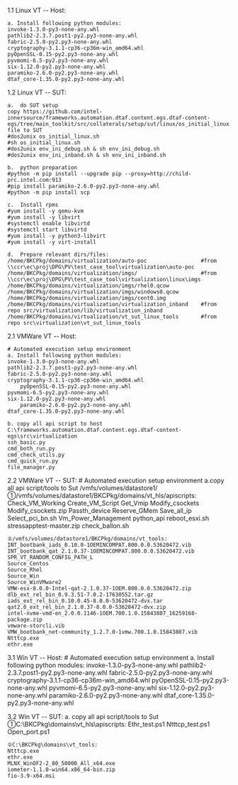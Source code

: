 1.1 Linux VT -- Host: 

    a. Install following python modules:
	invoke-1.3.0-py3-none-any.whl
	pathlib2-2.3.7.post1-py2.py3-none-any.whl
	fabric-2.5.0-py2.py3-none-any.whl
	cryptography-3.1.1-cp36-cp36m-win_amd64.whl
    pyOpenSSL-0.15-py2.py3-none-any.whl
	pyvmomi-6.5-py2.py3-none-any.whl
	six-1.12.0-py2.py3-none-any.whl
    paramiko-2.6.0-py2.py3-none-any.whl
	dtaf_core-1.35.0-py2.py3-none-any.whl

1.2 Linux VT -- SUT: 

    a.  do SUT setup
    copy https://github.com/intel-innersource/frameworks.automation.dtaf.content.egs.dtaf-content-egs/tree/main_toolkit/src/collaterals/setup/sut/linux/os_initial_linux.sh file to SUT
    #dos2unix os_initial_linux.sh
    #sh os_initial_linux.sh 
	#dos2unix env_ini_debug.sh & sh env_ini_debug.sh
	#dos2unix env_ini_inband.sh & sh env_ini_inband.sh

    b.	python preparation
    #python -m pip install --upgrade pip --proxy=http://child-prc.intel.com:913
    #pip install paramiko-2.6.0-py2.py3-none-any.whl
	#python -m pip install scp

    c.	Install rpms
    #yum install -y qemu-kvm
    #yum install -y libvirt
    #systemctl enable libvirtd
    #systemctl start libvirtd
    #yum install -y python3-libvirt
    #yum install -y virt-install

    d.	Prepare relevant dirs/files:
	/home/BKCPkg/domains/virtualization/auto-poc                 #from \\ccr\ec\proj\DPG\PV\test_case_tool\virtualization\auto-poc
	/home/BKCPkg/domains/virtualization/imgs/                    #from \\ccr\ec\proj\DPG\PV\test_case_tool\virtualization\linux\imgs
	/home/BKCPkg/domains/virtualization/imgs/rhel0.qcow
	/home/BKCPkg/domains/virtualization/imgs/windows0.qcow
	/home/BKCPkg/domains/virtualization/imgs/cent0.img
	/home/BKCPkg/domains/virtualization/virtualization_inband    #from repo src/virtualization/lib/virtualization_inband
	/home/BKCPkg/domains/virtualization/vt_sut_linux_tools       #from repo src\virtualization\vt_sut_linux_tools

2.1 VMWare VT -- Host: 
    
    # Automated execution setup environment
    a. Install following python modules:
	invoke-1.3.0-py3-none-any.whl
	pathlib2-2.3.7.post1-py2.py3-none-any.whl
	fabric-2.5.0-py2.py3-none-any.whl
	cryptography-3.1.1-cp36-cp36m-win_amd64.whl
    	pyOpenSSL-0.15-py2.py3-none-any.whl
	pyvmomi-6.5-py2.py3-none-any.whl
	six-1.12.0-py2.py3-none-any.whl
    	paramiko-2.6.0-py2.py3-none-any.whl
	dtaf_core-1.35.0-py2.py3-none-any.whl

    b. copy all api script to host C:\frameworks.automation.dtaf.content.egs.dtaf-content-egs\src\virtualization
	ssh_basic.py
	cmd_both_run.py
	cmd_check_utils.py
	cmd_quick_run.py
	file_manager.py


2.2 VMWare VT -- SUT: 
    # Automated execution setup environment
    a.copy all api script/tools to Sut /vmfs/volumes/datastore1/
	①/vmfs/volumes/datastore1/BKCPkg/domains/vt_hls/apiscripts:
	Check_VM_Working
	Create_VM_Script
	Get_Vmip
	Modify_csockets
	Modify_csockets.zip
	Passth_device
	Reserve_GMem
	Save_all_ip
	Select_pci_bn.sh
	Vm_Power_Management
	python_api
	reboot_esxi.sh
	stressapptest-master.zip
	check_ballon.sh

	②/vmfs/volumes/datastore1/BKCPkg/domains/vt_tools:
	INT_bootbank_iads_0.10.0-1OEMINCOMPAT.800.0.0.53620472.vib
	INT_bootbank_qat_2.1.0.37-1OEMINCOMPAT.800.0.0.53620472.vib
	SPR_VT_RANDOM_CONFIG_PATH_L
	Source_Centos
	Source_Rhel
	Source_Win
	Source_WinVMware2
	VMW-esx-8.0.0-Intel-qat-2.1.0.37-1OEM.800.0.0.53620472.zip
	dlb_ext_rel_bin_0.9.3.51-7.0.2-17630552.tar.gz
	iads_ext_rel_bin_0.10.0.45-8.0.0-53620472-dvx.tar
	qat2.0_ext_rel_bin_2.1.0.37-8.0.0-53620472-dvx.zip
	intel-nvme-vmd-en_2.0.0.1146-1OEM.700.1.0.15843807_16259168-package.zip
	vmware-storcli.vib
	VMW_bootbank_net-community_1.2.7.0-1vmw.700.1.0.15843807.vib
	Ntttcp.exe
	ethr.exe

3.1 Win VT -- Host: 
    # Automated execution setup environment
    a. Install following python modules:
	invoke-1.3.0-py3-none-any.whl
	pathlib2-2.3.7.post1-py2.py3-none-any.whl
	fabric-2.5.0-py2.py3-none-any.whl
	cryptography-3.1.1-cp36-cp36m-win_amd64.whl
    	pyOpenSSL-0.15-py2.py3-none-any.whl
	pyvmomi-6.5-py2.py3-none-any.whl
	six-1.12.0-py2.py3-none-any.whl
    	paramiko-2.6.0-py2.py3-none-any.whl
	dtaf_core-1.35.0-py2.py3-none-any.whl


3.2 Win VT -- SUT: 
    a. copy all api script/tools to Sut 
	①C:\BKCPkg\domains\vt_hls\apiscripts:
	Ethr_test.ps1
	Ntttcp_test.ps1
	Open_port.ps1

	②C:\BKCPkg\domains\vt_tools:
	Ntttcp.exe
	ethr.exe
	MLNX_WinOF2-2_80_50000_All_x64.exe
	iometer-1.1.0-win64.x86_64-bin.zip
	fio-3.9-x64.msi
